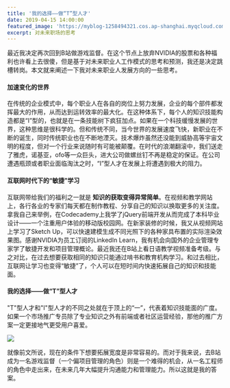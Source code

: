 ```yaml
---
title: '我的选择——做“T”型人才'
date: 2019-04-15 14:00:00
featured_image: 'https://myblog-1258494321.cos.ap-shanghai.myqcloud.com/image/back_to_blog/my_choise/T-Shaped-Illustration.jpg'
excerpt: 对未来职场的思考
---
```


最近我决定再次回到B站做游戏监督。在这个节点上放弃NVIDIA的股票和各种福利也许看上去很傻，但是基于对未来职业人工作模式的思考和预测，我还是决定跳槽转岗。本文就来阐述一下我对未来职业人发展方向的一些思考。

#### 加速变化的世界

在传统的企业模式中，每个职业人在各自的岗位上努力发展，企业的每个部件都发挥最大的作用，从而达到运转效率的最大化。在这种体系下，每个人的知识技能构造都是“I”型的，也就是在一条技能树下疯狂加点。如果在一个科技缓慢发展的世界，这种思维是很科学的。但和传统不同，当今世界的发展速度飞快，新职业在不断的诞生，同时传统职业也在不断地湮灭。技术爆炸虽然还没能到威胁高等宇宙文明的程度，但对一个行业来说随时有可能被颠覆。在时代的浪潮翻滚中，我们送走了雅虎，诺基亚，ofo等一众巨头，进大公司做螺丝钉不再是稳定的保证。在公司遭遇瓶颈或者职业面临淘汰之时，“I”型人才在发展上将遭遇到极大的阻力。

#### 互联网时代下的“敏捷”学习

互联网带给我们的福利之一就是 **知识的获取变得异常简单**。在视频和教学网站上，各行各业的专家们每天都在制作教程、分享自己的知识以换取更多的关注度。拿我自己来举例，在Codecademy上我学了jQuery前端开发从而完成了本科毕业设计——一个注重用户体验的移动版校园网。在新家装修的时候，我又从视频网站上学习了Sketch Up，可以快速建模生成不同光照下的各种家具布置的实际渲染效果图。感谢NVIDIA为员工订阅的LinkedIn Learn，我有机会向国外的企业管理专家学了敏捷开发和项目管理概论。最近我还在B站上看日语教学视频准备考级。与之对比，在过去想要获取相同的知识只能通过啃书和教育机构学习。和过去相比，互联网让学习也变得“敏捷”了，个人可以在短时间内快速拓展自己的知识和技能面。

#### 我的选择——做“T”型人才

"T"型人才和"I"型人才的不同之处就在于顶上的“一”，代表着知识技能面的广度。如果一个市场推广专员除了专业知识之外有前端或者社区运营经验，那他的推广方案一定更接地气更受用户喜爱。

![](https://myblog-1258494321.cos.ap-shanghai.myqcloud.com/image/back_to_blog/my_choise/Bn.png)

就像前文所说，现在的条件下想要拓展宽度是非常容易的。而对于我来说，去B站成为一名游戏监督（一个偏项目管理的角色）则是一个难得的机会，从一名工程师的角色中走出来，在未来几年大幅提升沟通能力和管理能力。所以这就是我的答案。
